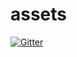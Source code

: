# assets

[![Gitter](https://badges.gitter.im/pi-hole/assets.svg)](https://gitter.im/pi-hole/assets?utm_source=badge&utm_medium=badge&utm_campaign=pr-badge&utm_content=badge)